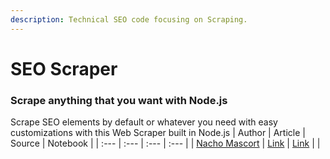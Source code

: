```yaml
---
description: Technical SEO code focusing on Scraping.
---
```

# SEO Scraper
### Scrape anything that you want with Node.js
Scrape SEO elements by default or whatever you need with easy customizations with this Web Scraper built in Node.js
| Author | Article | Source | Notebook |
| :--- | :--- | :--- | :--- |
| [Nacho Mascort](https://twitter.com/NachoMascort) | [Link](https://www.npmjs.com/package/seo-scraper) | [Link](https://github.com/NachoSEO/seo-scraper) |  |